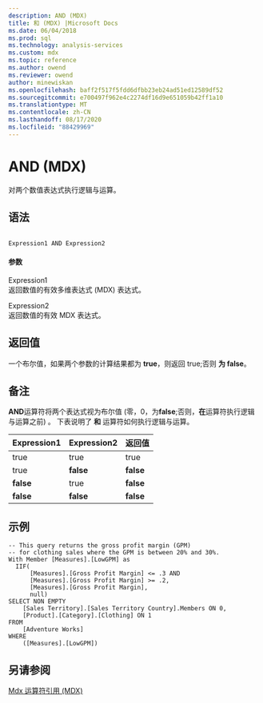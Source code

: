 ```yaml
---
description: AND (MDX)
title: 和 (MDX) |Microsoft Docs
ms.date: 06/04/2018
ms.prod: sql
ms.technology: analysis-services
ms.custom: mdx
ms.topic: reference
ms.author: owend
ms.reviewer: owend
author: minewiskan
ms.openlocfilehash: baff2f517f5fdd6dfbb23eb24ad51ed12589df52
ms.sourcegitcommit: e700497f962e4c2274df16d9e651059b42ff1a10
ms.translationtype: MT
ms.contentlocale: zh-CN
ms.lasthandoff: 08/17/2020
ms.locfileid: "88429969"
---
```

# <a name="and-mdx"></a>AND (MDX)


  对两个数值表达式执行逻辑与运算。  
  
## <a name="syntax"></a>语法  
  
```  
  
Expression1 AND Expression2  
```  
  
#### <a name="parameters"></a>参数  
 Expression1  
 返回数值的有效多维表达式 (MDX) 表达式。  
  
 Expression2  
 返回数值的有效 MDX 表达式。  
  
## <a name="return-value"></a>返回值  
 一个布尔值，如果两个参数的计算结果都为 **true**，则返回 true;否则 **为 false**。  
  
## <a name="remarks"></a>备注  
 **AND**运算符将两个表达式视为布尔值 (零，0，为**false**;否则，**在**运算符执行逻辑与运算之前) 。 下表说明了 **和** 运算符如何执行逻辑与运算。  
  
|Expression1|Expression2|返回值|  
|-------------------|-------------------|------------------|  
|true|true|true|  
|true|**false**|**false**|  
|**false**|true|**false**|  
|**false**|**false**|**false**|  
  
## <a name="example"></a>示例  
  
```  
-- This query returns the gross profit margin (GPM)  
-- for clothing sales where the GPM is between 20% and 30%.  
With Member [Measures].[LowGPM] as  
  IIF(  
      [Measures].[Gross Profit Margin] <= .3 AND   
      [Measures].[Gross Profit Margin] >= .2,  
      [Measures].[Gross Profit Margin],  
      null)  
SELECT NON EMPTY  
    [Sales Territory].[Sales Territory Country].Members ON 0,  
    [Product].[Category].[Clothing] ON 1  
FROM  
    [Adventure Works]  
WHERE  
    ([Measures].[LowGPM])  
```  
  
## <a name="see-also"></a>另请参阅  
 [Mdx 运算符引用 &#40;MDX&#41;](../mdx/mdx-operator-reference-mdx.md)  
  
  

